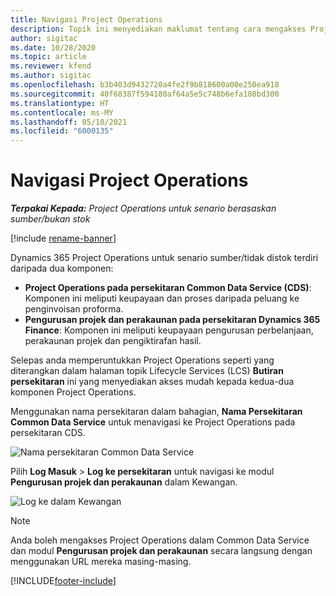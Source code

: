 ```yaml
---
title: Navigasi Project Operations
description: Topik ini menyediakan maklumat tentang cara mengakses Project Operations daripada Lifecycle Services.
author: sigitac
ms.date: 10/28/2020
ms.topic: article
ms.reviewer: kfend
ms.author: sigitac
ms.openlocfilehash: b3b403d9432720a4fe2f9b818600a00e250ea918
ms.sourcegitcommit: 40f68387f594180af64a5e5c748b6efa188bd300
ms.translationtype: HT
ms.contentlocale: ms-MY
ms.lasthandoff: 05/10/2021
ms.locfileid: "6000135"
---
```

# <a name="navigate-project-operations"></a>Navigasi Project Operations

_**Terpakai Kepada:** Project Operations untuk senario berasaskan sumber/bukan stok_

[!include [rename-banner](~/includes/cc-data-platform-banner.md)]

Dynamics 365 Project Operations untuk senario sumber/tidak distok terdiri daripada dua komponen: 

 - **Project Operations pada persekitaran Common Data Service (CDS)**: Komponen ini meliputi keupayaan dan proses daripada peluang ke penginvoisan proforma. 
 - **Pengurusan projek dan perakaunan pada persekitaran Dynamics 365 Finance**: Komponen ini meliputi keupayaan pengurusan perbelanjaan, perakaunan projek dan pengiktirafan hasil. 

Selepas anda memperuntukkan Project Operations seperti yang diterangkan dalam halaman topik Lifecycle Services (LCS) **Butiran persekitaran** ini yang menyediakan akses mudah kepada kedua-dua komponen Project Operations.  

Menggunakan nama persekitaran dalam bahagian, **Nama Persekitaran Common Data Service** untuk menavigasi ke Project Operations pada persekitaran CDS. 

  ![Nama persekitaran Common Data Service](./media/environment-name.PNG)

Pilih **Log Masuk** > **Log ke persekitaran** untuk navigasi ke modul **Pengurusan projek dan perakaunan** dalam Kewangan.  

   ![Log ke dalam Kewangan](./media/environment-login.PNG)

> [!NOTE]
> Anda boleh mengakses Project Operations dalam Common Data Service dan modul **Pengurusan projek dan perakaunan** secara langsung dengan menggunakan URL mereka masing-masing. 


[!INCLUDE[footer-include](../includes/footer-banner.md)]